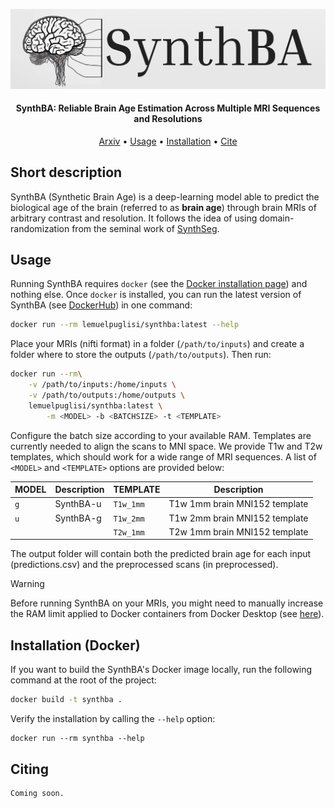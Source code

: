 ![synthba](assets/synthba-readme.png)


<h4 align="center">SynthBA: Reliable Brain Age Estimation Across Multiple MRI Sequences and Resolutions</h4>

<p align="center">
  <a href="http://arxiv.org/abs/2405.03328">Arxiv</a> •
  <a href="#usage">Usage</a> •
  <a href="#installation">Installation</a> •
  <a href="#citing">Cite</a>
</p>

## Short description

SynthBA (Synthetic Brain Age) is a deep-learning model able to predict the biological age of the brain (referred to as **brain age**) through brain MRIs of arbitrary contrast and resolution. It follows the idea of using domain-randomization from the seminal work of [SynthSeg](https://github.com/BBillot/SynthSeg).

## Usage
Running SynthBA requires `docker` (see the [Docker installation page](https://docs.docker.com/engine/install/)) and nothing else. Once `docker` is installed, you can run the latest version of SynthBA (see [DockerHub](https://hub.docker.com/repository/docker/lemuelpuglisi/synthba/general)) in one command: 

```bash
docker run --rm lemuelpuglisi/synthba:latest --help
```

Place your MRIs (nifti format) in a folder (`/path/to/inputs`) and create a folder where to store the outputs (`/path/to/outputs`). Then run:

```bash
docker run --rm\
    -v /path/to/inputs:/home/inputs \
    -v /path/to/outputs:/home/outputs \
    lemuelpuglisi/synthba:latest \
        -m <MODEL> -b <BATCHSIZE> -t <TEMPLATE>
```

Configure the batch size according to your available RAM. Templates are currently needed to align the scans to MNI space. We provide T1w and T2w templates, which should work for a wide range of MRI sequences. A list of `<MODEL>` and `<TEMPLATE>` options are provided below: 

| MODEL | Description | TEMPLATE | Description                   |
| ------- | ----------- | ---------- | ----------------------------- |
| `g`     | SynthBA-u   | `T1w_1mm`  | T1w 1mm brain MNI152 template |
| `u`     | SynthBA-g   | `T1w_2mm`  | T1w 2mm brain MNI152 template |
|         |             | `T2w_1mm`  | T2w 1mm brain MNI152 template |

The output folder will contain both the predicted brain age for each input (predictions.csv) and the preprocessed scans (in preprocessed).

> [!WARNING]  
> Before running SynthBA on your MRIs, you might need to manually increase the RAM limit applied to Docker containers from Docker Desktop (see [here](https://stackoverflow.com/questions/44417159/docker-process-killed-with-cryptic-killed-message)).



## Installation (Docker)

If you want to build the SynthBA's Docker image locally, run the following command at the root of the project:

```bash
docker build -t synthba .
```
Verify the installation by calling the `--help` option:

```
docker run --rm synthba --help
```

## Citing

```
Coming soon.
```





